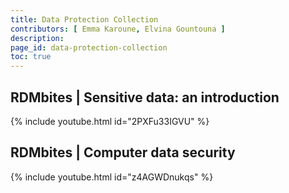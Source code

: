 ```yaml
---
title: Data Protection Collection
contributors: [ Emma Karoune, Elvina Gountouna ]
description: 
page_id: data-protection-collection
toc: true
---
```




## RDMbites | Sensitive data: an introduction

{% include youtube.html id="2PXFu33IGVU" %}

## RDMbites | Computer data security

{% include youtube.html id="z4AGWDnukqs" %}
